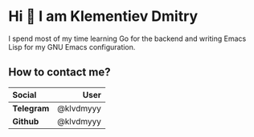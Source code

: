 # Hi 👋 I am Klementiev Dmitry

I spend most of my time learning Go for the backend and writing Emacs Lisp for my GNU Emacs configuration.

## How to contact me?

| Social       |      User |
|:-------------|----------:|
| **Telegram** | @klvdmyyy |
| **Github**   | @klvdmyyy |
